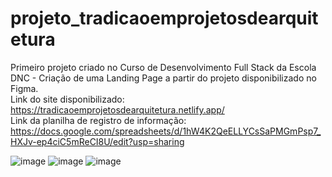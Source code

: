 # projeto_tradicaoemprojetosdearquitetura
Primeiro projeto criado no Curso de Desenvolvimento Full Stack da Escola DNC - Criação de uma Landing Page a partir do projeto disponibilizado no Figma.  
Link do site disponibilizado: https://tradicaoemprojetosdearquitetura.netlify.app/  
Link da planilha de registro de informação: https://docs.google.com/spreadsheets/d/1hW4K2QeELLYCsSaPMGmPsp7_HXJv-ep4ciC5mReCI8U/edit?usp=sharing    
  
    
![image](https://github.com/ingridguezzi/projeto_tradicaoemprojetosdearquitetura/assets/98919045/d1980e64-5497-4304-85b4-2e8887813f9d)
![image](https://github.com/ingridguezzi/projeto_tradicaoemprojetosdearquitetura/assets/98919045/89df502d-e844-400a-af2d-824ae67c3fcf)
![image](https://github.com/ingridguezzi/projeto_tradicaoemprojetosdearquitetura/assets/98919045/124f2f90-0d5e-4197-9d8a-5b87f4476671)
